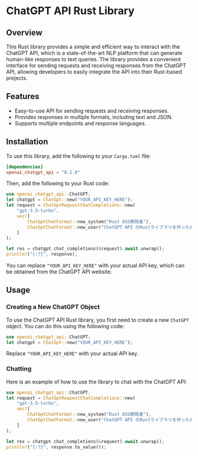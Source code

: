 # ChatGPT API Rust Library

## Overview

This Rust library provides a simple and efficient way to interact with the ChatGPT API, which is a state-of-the-art NLP
platform that can generate human-like responses to text queries. The library provides a convenient interface for sending
requests and receiving responses from the ChatGPT API, allowing developers to easily integrate the API into their
Rust-based projects.

## Features

- Easy-to-use API for sending requests and receiving responses.
- Provides responses in multiple formats, including text and JSON.
- Supports multiple endpoints and response languages.

## Installation

To use this library, add the following to your `Cargo.toml` file:

```toml
[dependencies]
openai_chatgpt_api = "0.1.0"
```

Then, add the following to your Rust code:

```rust
use openai_chatgpt_api::ChatGPT;
let chatgpt = ChatGpt::new("YOUR_API_KEY_HERE");
let request = ChatGptRequestChatCompletions::new(
    "gpt-3.5-turbo",
    vec![
        ChatGptChatFormat::new_system("Rust OSS開発者"),
        ChatGptChatFormat::new_user("ChatGPT API のRustライブラリを作ったのでエンジニアが好みそうなReadmeを作って欲しい。"),
    ]
);

let res = chatgpt.chat_completions(&request).await.unwrap();
println!("{:?}", response);
```

You can replace `"YOUR_API_KEY_HERE"` with your actual API key, which can be obtained from the ChatGPT API website.

## Usage

### Creating a New ChatGPT Object

To use the ChatGPT API Rust library, you first need to create a new `ChatGPT` object. You can do this using the
following code:

```rust
use openai_chatgpt_api::ChatGPT;
let chatgpt = ChatGpt::new("YOUR_API_KEY_HERE");
```

Replace `"YOUR_API_KEY_HERE"` with your actual API key.

### Chatting
Here is an example of how to use the library to chat with the ChatGPT API:

```rust
use openai_chatgpt_api::ChatGPT;
let request = ChatGptRequestChatCompletions::new(
    "gpt-3.5-turbo",
    vec![
        ChatGptChatFormat::new_system("Rust OSS開発者"),
        ChatGptChatFormat::new_user("ChatGPT API のRustライブラリを作ったのでエンジニアが好みそうなReadmeを作って欲しい。"),
    ]
);

let res = chatgpt.chat_completions(&request).await.unwrap();
println!("{:?}", response.to_value());
```

